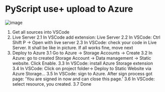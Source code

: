 # PyScript use+ upload to Azure

![image](https://user-images.githubusercontent.com/7007970/178420667-a8d9d8b5-4dfd-4e95-bf1b-df95a4a87e9a.png)

1. Get all sources into VSCode
2. Live Server
    2.1 In VSCode add extension: Live Server
    2.2 In VSCode: Ctrl Shift P -> Open with live server
    2.3 In VSCode: check your code in Live Server. It shall be like in picture. If all works fine, move next
3. Deploy to Azure
    3.1 Go to Azure -> Storage Accounts -> Create
    3.2 In Azure: go to created Storage Account -> Data management -> Static website. Click Enable.
    3.3 In VSCode: install Azure Storage extension
    3.4 In VSCode: Click on project folder-> Deploy to Static Website via Azure Storage...
    3.5 In VSCode: sign to Azure. After sign process got page: 'You are signed in now and can close this page.'
    3.6 In VSCode: select resource, you created.
    3.7 Done